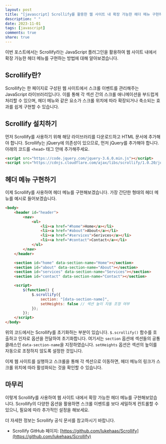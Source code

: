 ```yaml
---
layout: post
title: "[javascript] Scrollify를 활용한 웹 사이트 내 확장 가능한 헤더 메뉴 구현하기"
description: " "
date: 2023-11-01
tags: [javascript]
comments: true
share: true
---
```


이번 포스트에서는 Scrollify라는 JavaScript 플러그인을 활용하여 웹 사이트 내에서 확장 가능한 헤더 메뉴를 구현하는 방법에 대해 알아보겠습니다.

## Scrollify란?

Scrollify는 한 페이지로 구성된 웹 사이트에서 스크롤 이벤트를 관리해주는 JavaScript 라이브러리입니다. 이를 통해 각 섹션 간의 스크롤 애니메이션을 부드럽게 처리할 수 있으며, 헤더 메뉴와 같은 요소가 스크롤 위치에 따라 확장되거나 축소되는 효과를 쉽게 구현할 수 있습니다.

## Scrollify 설치하기

먼저 Scrollify를 사용하기 위해 해당 라이브러리를 다운로드하고 HTML 문서에 추가해야 합니다. Scrollify는 jQuery에 의존성이 있으므로, 먼저 jQuery를 추가해야 합니다. 아래의 코드를 `<head>` 태그 안에 추가해주세요.

```html
<script src="https://code.jquery.com/jquery-3.6.0.min.js"></script>
<script src="https://cdnjs.cloudflare.com/ajax/libs/scrollify/1.0.20/jquery.scrollify.min.js"></script>
```

## 헤더 메뉴 구현하기

이제 Scrollify를 사용하여 헤더 메뉴를 구현해보겠습니다. 가장 간단한 형태의 헤더 메뉴를 예시로 들어보겠습니다. 

```html
<body>
    <header id="header">
        <nav>
            <ul>
                <li><a href="#home">Home</a></li>
                <li><a href="#about">About</a></li>
                <li><a href="#services">Serivces</a></li>
                <li><a href="#contact">Contact</a></li>
            </ul>
        </nav>
    </header>

    <section id="home" data-section-name="Home"></section>
    <section id="about" data-section-name="About"></section>
    <section id="services" data-section-name="Services"></section>
    <section id="contact" data-section-name="Contact"></section>

    <script>
        $(function() {
            $.scrollify({
                section: "[data-section-name]",
                setHeights: false // 섹션 높이 자동 조정 여부
            });
        });
    </script>
</body>
```

위의 코드에서는 Scrollify를 초기화하는 부분이 있습니다. `$.scrollify()` 함수를 호출하고 인자로 옵션을 전달하여 초기화합니다. 여기서는 `section` 옵션에 섹션들의 공통 클래스인 `data-section-name`을 지정하였습니다. `setHeights` 옵션은 섹션의 높이를 자동으로 조정하지 않도록 설정한 것입니다.

이제 웹 사이트를 실행하고 스크롤을 통해 각 섹션으로 이동하면, 헤더 메뉴의 링크가 스크롤 위치에 따라 활성화되는 것을 확인할 수 있습니다.

## 마무리

이렇게 Scrollify를 사용하여 웹 사이트 내에서 확장 가능한 헤더 메뉴를 구현해보았습니다. Scrollify의 다양한 옵션을 활용하면 스크롤 이벤트를 보다 세밀하게 컨트롤할 수 있으니, 필요에 따라 추가적인 설정을 해보세요.

더 자세한 정보는 Scrollify 공식 문서를 참고하시기 바랍니다.

- Scrollify GitHub 페이지: [https://github.com/lukehaas/Scrollify](https://github.com/lukehaas/Scrollify)